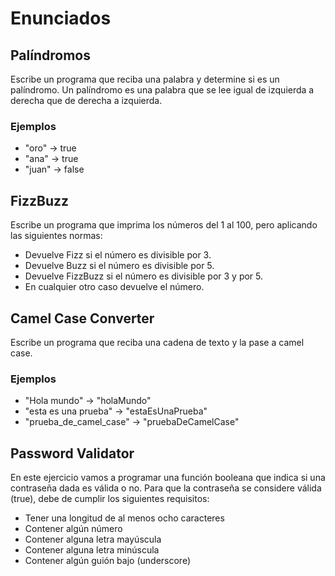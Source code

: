 # Enunciados

## Palíndromos
Escribe un programa que reciba una palabra y determine si es un palíndromo.
Un palíndromo es una palabra que se lee igual de izquierda a derecha que de derecha a izquierda.

### Ejemplos
- "oro" -> true
- "ana" -> true
- "juan" -> false

## FizzBuzz
Escribe un programa que imprima los números del 1 al 100, pero aplicando las siguientes normas:

* Devuelve Fizz si el número es divisible por 3.
* Devuelve Buzz si el número es divisible por 5.
* Devuelve FizzBuzz si el número es divisible por 3 y por 5.
* En cualquier otro caso devuelve el número.

## Camel Case Converter
Escribe un programa que reciba una cadena de texto y la pase a camel case.

### Ejemplos
- "Hola mundo" -> "holaMundo"
- "esta es una prueba" -> "estaEsUnaPrueba"
- "prueba_de_camel_case" -> "pruebaDeCamelCase"

## Password Validator
En este ejercicio vamos a programar una función booleana que indica si una contraseña dada es válida o no. Para que la 
contraseña se considere válida (true), debe de cumplir los siguientes requisitos:

- Tener una longitud de al menos ocho caracteres
- Contener algún número
- Contener alguna letra mayúscula
- Contener alguna letra minúscula
- Contener algún guión bajo (underscore)
